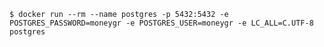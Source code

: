     $ docker run --rm --name postgres -p 5432:5432 -e POSTGRES_PASSWORD=moneygr -e POSTGRES_USER=moneygr -e LC_ALL=C.UTF-8 postgres
